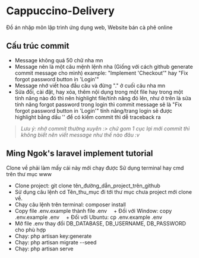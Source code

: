 # Cappuccino-Delivery
Đồ án nhập môn lập trình ứng dụng web, Website bán cà phê online

## Cấu trúc commit
- Message không quá 50 chữ nha mn
- Message nên là một câu mệnh lệnh nha (Giống với cách github generate commit message cho mình) example: "Implement 'Checkout'" hay "Fix forgot password button in 'Login'"
- Message nhớ viết hoa đầu câu và đừng "." ở cuối câu nha mn
- Sửa đổi, cài đặt, hay xóa, thêm nội dụng trong một file hay trong một tính năng nào đó thì nên highlight file/tính năng đó lên, như ở trên là sửa tính năng forgot password trong login thì commit message sẽ là "Fix forgot password button in 'Login'" tính năng/trang login sẽ được highlight bằng dấu '' để có kiếm commit thì dễ traceback ra
> *Lưu ý: nhớ commit thường xuyên :> chứ gom 1 cục lại mới commit thì không biết nên viết message như thế nào đâu :v*

## Ming Ngok's laravel implement tutorial 
Clone về phải làm mấy cái này mới chạy được
Sử dụng terminal hay cmd trên thư mục www
- Clone project: git clone tên_đường_dẫn_project_trên_github
- Sử dụng câu lệnh cd Tên_thu_mục đi tới thư mục chưa project mới clone về.
- Chạy câu lệnh trên terminal: composer install
- Copy file .env.example thành file .env
 + Đối với Window: copy .env.example .env
 + Đối với Ubuntu: cp .env.example .env
- Mở file .env thay đổi DB_DATABASE, DB_USERNAME, DB_PASSWORD cho phù hợp
- Chạy: php artisan key:generate
- Chạy: php artisan migrate --seed
- Chạy: php artisan serve
